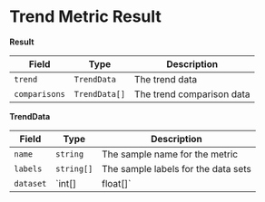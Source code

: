 # Trend Metric Result

<nav-back />

**Result**

| Field         | Type          | Description               |
| ------------- | ------------- | ------------------------- |
| `trend`       | `TrendData`   | The trend data            |
| `comparisons` | `TrendData[]` | The trend comparison data |


**TrendData**

| Field     | Type            | Description                         |
| --------- | --------------- | ----------------------------------- |
| `name`    | `string`        | The sample name for the metric      |
| `labels`  | `string[]`      | The sample labels for the data sets |
| `dataset` | `int[]|float[]` | The trend dataset                   |

